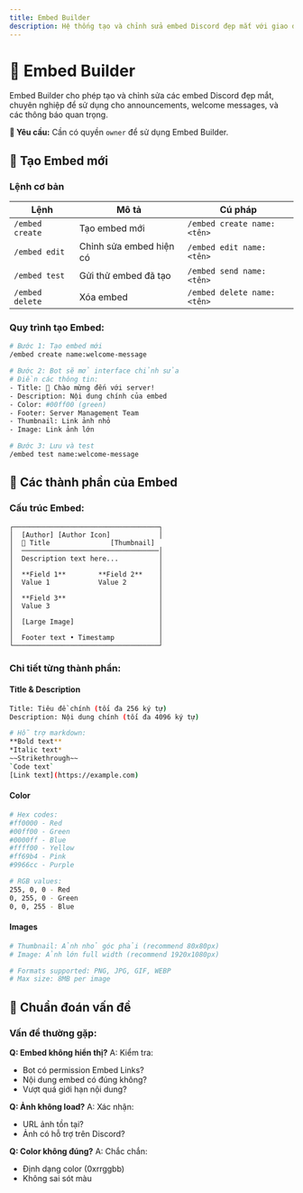 ```yaml
---
title: Embed Builder
description: Hệ thống tạo và chỉnh sửa embed Discord đẹp mắt với giao diện trực quan
---
```


# 📝 Embed Builder

Embed Builder cho phép tạo và chỉnh sửa các embed Discord đẹp mắt, chuyên nghiệp để sử dụng cho announcements, welcome messages, và các thông báo quan trọng.

<div className="callout callout-info">
  <strong>🔐 Yêu cầu:</strong> Cần có quyền <code>owner</code> để sử dụng Embed Builder.
</div>

## 🎨 Tạo Embed mới

### Lệnh cơ bản

<table className="command-table">
  <thead>
    <tr>
      <th>Lệnh</th>
      <th>Mô tả</th>
      <th>Cú pháp</th>
    </tr>
  </thead>
  <tbody>
    <tr>
      <td><code>/embed create</code></td>
      <td>Tạo embed mới</td>
      <td><code>/embed create name:&lt;tên&gt;</code></td>
    </tr>
    <tr>
      <td><code>/embed edit</code></td>
      <td>Chỉnh sửa embed hiện có</td>
      <td><code>/embed edit name:&lt;tên&gt;</code></td>
    </tr>
    <tr>
      <td><code>/embed test</code></td>
      <td>Gửi thử embed đã tạo</td>
      <td><code>/embed send name:&lt;tên&gt;</code></td>
    </tr>
    <tr>
      <td><code>/embed delete</code></td>
      <td>Xóa embed</td>
      <td><code>/embed delete name:&lt;tên&gt;</code></td>
    </tr>
  </tbody>
</table>

### Quy trình tạo Embed:

```bash
# Bước 1: Tạo embed mới
/embed create name:welcome-message

# Bước 2: Bot sẽ mở interface chỉnh sửa
# Điền các thông tin:
- Title: 🎉 Chào mừng đến với server!
- Description: Nội dung chính của embed
- Color: #00ff00 (green)
- Footer: Server Management Team
- Thumbnail: Link ảnh nhỏ
- Image: Link ảnh lớn

# Bước 3: Lưu và test
/embed test name:welcome-message
```

## 🎨 Các thành phần của Embed

### Cấu trúc Embed:

```
┌────────────────────────────────────┐
│  [Author] [Author Icon]            │
│  📝 Title               [Thumbnail]
│  ──────────────────────────────────│
│  Description text here...          │
│                                    │
│  **Field 1**        **Field 2**    │
│  Value 1            Value 2        │
│                                    │
│  **Field 3**                       │
│  Value 3                           │
│                                    │
│  [Large Image]                     │
│                                    │
│  Footer text • Timestamp           │
└────────────────────────────────────┘
```

### Chi tiết từng thành phần:

#### **Title & Description**
```bash
Title: Tiêu đề chính (tối đa 256 ký tự)
Description: Nội dung chính (tối đa 4096 ký tự)

# Hỗ trợ markdown:
**Bold text**
*Italic text*  
~~Strikethrough~~
`Code text`
[Link text](https://example.com)
```

#### **Color**
```bash
# Hex codes:
#ff0000 - Red
#00ff00 - Green  
#0000ff - Blue
#ffff00 - Yellow
#ff69b4 - Pink
#9966cc - Purple

# RGB values:
255, 0, 0 - Red
0, 255, 0 - Green
0, 0, 255 - Blue
```

#### **Images**
```bash
# Thumbnail: Ảnh nhỏ góc phải (recommend 80x80px)
# Image: Ảnh lớn full width (recommend 1920x1080px)

# Formats supported: PNG, JPG, GIF, WEBP
# Max size: 8MB per image
```

## 🔧 Chuẩn đoán vấn đề

### Vấn đề thường gặp:

**Q: Embed không hiển thị?**
A: Kiểm tra:
- Bot có permission Embed Links?
- Nội dung embed có đúng không?
- Vượt quá giới hạn nội dung?

**Q: Ảnh không load?**
A: Xác nhận:
- URL ảnh tồn tại?
- Ảnh có hỗ trợ trên Discord?

**Q: Color không đúng?**
A: Chắc chắn:
- Định dạng color (0xrrggbb)
- Không sai sót màu